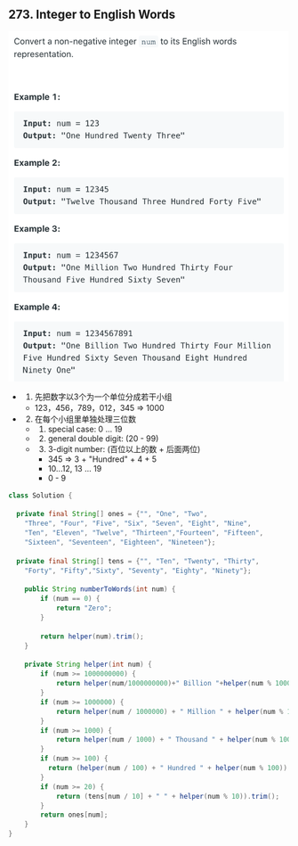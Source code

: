## 273. Integer to English Words
![](img/2021-08-22-12-19-52.png)

- 1. 先把数字以3个为一个单位分成若干小组
  - 123，456，789，012，345 => 1000

- 2. 在每个小组里单独处理三位数
  - 1) special case: 0 ... 19
  - 2) general double digit: (20 - 99)
  - 3) 3-digit number: (百位以上的数 + 后面两位)
    - 345 => 3 + "Hundred" + 4 + 5
    - 10...12, 13 ... 19
    - 0 - 9


```java
class Solution {
    
  private final String[] ones = {"", "One", "Two", 
    "Three", "Four", "Five", "Six", "Seven", "Eight", "Nine", 
    "Ten", "Eleven", "Twelve", "Thirteen","Fourteen", "Fifteen", 
    "Sixteen", "Seventeen", "Eighteen", "Nineteen"};
    
  private final String[] tens = {"", "Ten", "Twenty", "Thirty", 
    "Forty", "Fifty","Sixty", "Seventy", "Eighty", "Ninety"};  
  
    public String numberToWords(int num) {
        if (num == 0) {
            return "Zero";
        }
        
        return helper(num).trim();
    }
    
    private String helper(int num) {
        if (num >= 1000000000) {
            return helper(num/1000000000)+" Billion "+helper(num % 1000000000);
        } 
        if (num >= 1000000) {
            return helper(num / 1000000) + " Million " + helper(num % 1000000);
        } 
        if (num >= 1000) {
            return helper(num / 1000) + " Thousand " + helper(num % 1000);
        } 
        if (num >= 100) {
          return (helper(num / 100) + " Hundred " + helper(num % 100)).trim();
        } 
        if (num >= 20) {
            return (tens[num / 10] + " " + helper(num % 10)).trim();
        }     
        return ones[num];
    }
}
```